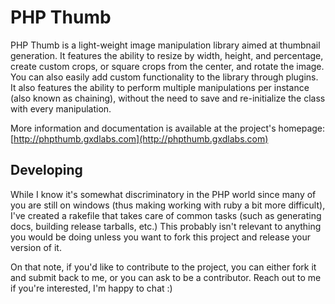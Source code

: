 # PHP Thumb

PHP Thumb is a light-weight image manipulation library 
aimed at thumbnail generation. It features the ability to 
resize by width, height, and percentage, create custom crops, 
or square crops from the center, and rotate the image. You can 
also easily add custom functionality to the library through plugins. 
It also features the ability to perform multiple manipulations per 
instance (also known as chaining), without the need to save and 
re-initialize the class with every manipulation.

More information and documentation is available at the project's 
homepage: [http://phpthumb.gxdlabs.com](http://phpthumb.gxdlabs.com)

## Developing

While I know it's somewhat discriminatory in the PHP world since many of
you are still on windows (thus making working with ruby a bit more difficult), 
I've created a rakefile that takes care of common tasks (such as generating docs, 
building release tarballs, etc.)  This probably isn't relevant to anything you 
would be doing unless you want to fork this project and release your version of it.

On that note, if you'd like to contribute to the project, you can either fork it and
submit back to me, or you can ask to be a contributor.  Reach out to me if you're 
interested, I'm happy to chat :)